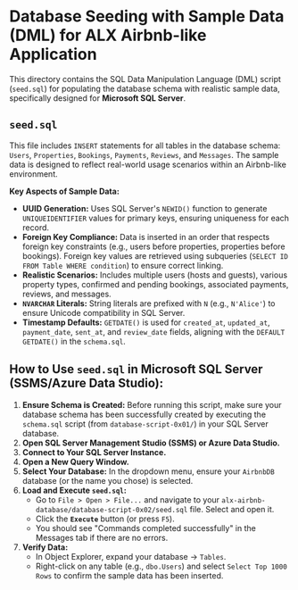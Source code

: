 # Database Seeding with Sample Data (DML) for ALX Airbnb-like Application

This directory contains the SQL Data Manipulation Language (DML) script (`seed.sql`) for populating the database schema with realistic sample data, specifically designed for **Microsoft SQL Server**.

## `seed.sql`

This file includes `INSERT` statements for all tables in the database schema: `Users`, `Properties`, `Bookings`, `Payments`, `Reviews`, and `Messages`. The sample data is designed to reflect real-world usage scenarios within an Airbnb-like environment.

**Key Aspects of Sample Data:**
* **UUID Generation:** Uses SQL Server's `NEWID()` function to generate `UNIQUEIDENTIFIER` values for primary keys, ensuring uniqueness for each record.
* **Foreign Key Compliance:** Data is inserted in an order that respects foreign key constraints (e.g., users before properties, properties before bookings). Foreign key values are retrieved using subqueries (`SELECT ID FROM Table WHERE condition`) to ensure correct linking.
* **Realistic Scenarios:** Includes multiple users (hosts and guests), various property types, confirmed and pending bookings, associated payments, reviews, and messages.
* **`NVARCHAR` Literals:** String literals are prefixed with `N` (e.g., `N'Alice'`) to ensure Unicode compatibility in SQL Server.
* **Timestamp Defaults:** `GETDATE()` is used for `created_at`, `updated_at`, `payment_date`, `sent_at`, and `review_date` fields, aligning with the `DEFAULT GETDATE()` in the `schema.sql`.

## How to Use `seed.sql` in Microsoft SQL Server (SSMS/Azure Data Studio):

1.  **Ensure Schema is Created:** Before running this script, make sure your database schema has been successfully created by executing the `schema.sql` script (from `database-script-0x01/`) in your SQL Server database.
2.  **Open SQL Server Management Studio (SSMS) or Azure Data Studio.**
3.  **Connect to Your SQL Server Instance.**
4.  **Open a New Query Window.**
5.  **Select Your Database:** In the dropdown menu, ensure your `AirbnbDB` database (or the name you chose) is selected.
6.  **Load and Execute `seed.sql`:**
    * Go to `File > Open > File...` and navigate to your `alx-airbnb-database/database-script-0x02/seed.sql` file. Select and open it.
    * Click the **`Execute`** button (or press `F5`).
    * You should see "Commands completed successfully" in the Messages tab if there are no errors.
7.  **Verify Data:**
    * In Object Explorer, expand your database -> `Tables`.
    * Right-click on any table (e.g., `dbo.Users`) and select `Select Top 1000 Rows` to confirm the sample data has been inserted.

